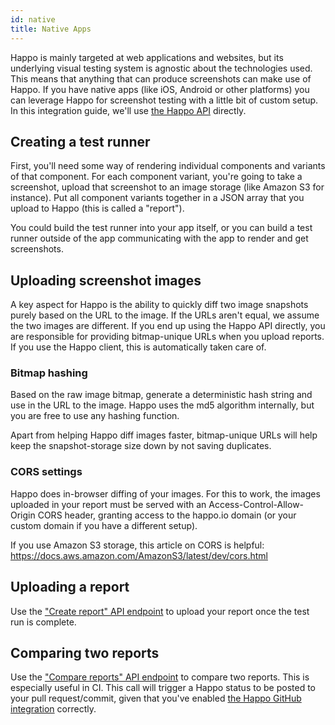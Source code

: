 ```yaml
---
id: native
title: Native Apps
---
```


Happo is mainly targeted at web applications and websites, but its underlying
visual testing system is agnostic about the technologies used. This means that
anything that can produce screenshots can make use of Happo. If you have native
apps (like iOS, Android or other platforms) you can leverage Happo for
screenshot testing with a little bit of custom setup. In this integration guide,
we'll use [the Happo API](api.md) directly.

## Creating a test runner

First, you'll need some way of rendering individual components and variants of
that component. For each component variant, you're going to take a screenshot,
upload that screenshot to an image storage (like Amazon S3 for instance). Put
all component variants together in a JSON array that you upload to Happo (this
is called a "report").

You could build the test runner into your app itself, or you can build a test
runner outside of the app communicating with the app to render and get
screenshots.

## Uploading screenshot images

A key aspect for Happo is the ability to quickly diff two image snapshots purely
based on the URL to the image. If the URLs aren't equal, we assume the two
images are different. If you end up using the Happo API directly, you are
responsible for providing bitmap-unique URLs when you upload reports. If you use
the Happo client, this is automatically taken care of.

### Bitmap hashing

Based on the raw image bitmap, generate a deterministic hash string and use in
the URL to the image. Happo uses the md5 algorithm internally, but you are free
to use any hashing function.

Apart from helping Happo diff images faster, bitmap-unique URLs will help keep
the snapshot-storage size down by not saving duplicates.

### CORS settings

Happo does in-browser diffing of your images. For this to work, the images
uploaded in your report must be served with an Access-Control-Allow-Origin CORS
header, granting access to the happo.io domain (or your custom domain if you
have a different setup).

If you use Amazon S3 storage, this article on CORS is helpful:
https://docs.aws.amazon.com/AmazonS3/latest/dev/cors.html

## Uploading a report

Use the
["Create report" API endpoint](https://happo.io/docs/api#Create%20report) to
upload your report once the test run is complete.

## Comparing two reports

Use the
["Compare reports" API endpoint](https://happo.io/docs/api#Compare%20reports) to
compare two reports. This is especially useful in CI. This call will trigger a
Happo status to be posted to your pull request/commit, given that you've enabled
[the Happo GitHub integration](continuous-integration.md##posting-statuses-back-to-prscommits)
correctly.
